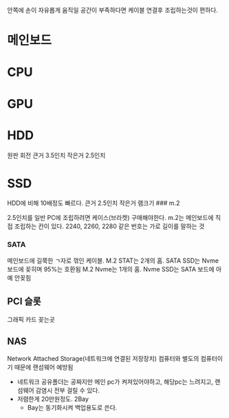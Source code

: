 안쪽에 손이 자유롭게 움직일 공간이 부족하다면 케이블 연결후 조립하는것이 편하다.

# 메인보드

# CPU

# GPU

# HDD
원판 회전
큰거 3.5인치
작은거 2.5인치

# SSD
HDD에 비해 10배정도 빠르다.
큰거 2.5인치
작은거 램크기  ### m.2

2.5인치를 일반 PC에 조립하려면 케이스(브라켓) 구매해야한다.
m.2는 메인보드에 직접 조립하는 칸이 있다.
    2240, 2260, 2280 같은 번호는 가로 길이를 말하는 것

### SATA
메인보드에 길쭉한 ㄱ자로 꺾인 케이블.
M.2 STAT는 2개의 홈. SATA SSD는 Nvme 보드에 꽂히며 95%는 호환됨
M.2 Nvme는 1개의 홈. Nvme SSD는 SATA 보드에 아예 안꽂힘


## PCI 슬롯
그래픽 카드 꽂는곳


## NAS
Network Attached Storage(네트워크에 연결된 저장장치)
컴퓨터와 별도의 컴퓨터이기 때문에 랜섬웨어 예방됨
- 네트워크 공유폴더는 공짜지만 메인 pc가 켜져있어야하고, 해당pc는 느려지고, 랜섬웨어 감염시 전부 걸릴 수 있다.
- 저렴한게 20만원정도. 2Bay
  - Bay는 동기화시켜 백업용도로 쓴다.

